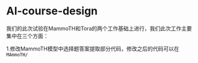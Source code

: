 # AI-course-design

我们的此次试验在MammoTH和Tora的两个工作基础上进行，我们此次工作主要集中在三个方面：

1.修改MammoTH模型中选择题答案提取部分代码，修改之后的代码可以在```MAmmoTH/```
